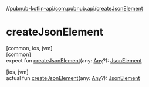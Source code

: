 //[pubnub-kotlin-api](../../index.md)/[com.pubnub.api](index.md)/[createJsonElement](create-json-element.md)

# createJsonElement

[common, ios, jvm]\
[common]\
expect fun [createJsonElement](create-json-element.md)(any: [Any](https://kotlinlang.org/api/latest/jvm/stdlib/kotlin/-any/index.html)?): [JsonElement](-json-element/index.md)

[ios, jvm]\
actual fun [createJsonElement](create-json-element.md)(any: [Any](https://kotlinlang.org/api/latest/jvm/stdlib/kotlin/-any/index.html)?): [JsonElement](-json-element/index.md)
